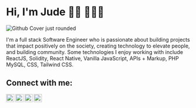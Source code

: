 # Hi, I'm Jude 👋🏾 👩🏾‍💻

![Github Cover just rounded](https://github.com/judechimaobi/judechimaobi/assets/32282619/592de2a3-34fa-4bb8-9d07-0afd1eec2512)

I'm a full stack Software Engineer who is passionate about building projects that impact positively on the society, creating technology to elevate people, and building community. Some technologies I enjoy working with include ReactJS, Solidity, React Native, Vanilla JavaScript, APIs + Markup, PHP MySQL, CSS, Tailwind CSS.

<h2>Connect with me:</h2>

[<img align="left" alt="JudeChimaobi | LinkedIn" width="22px" src="https://cdn.jsdelivr.net/npm/simple-icons@v3/icons/linkedin.svg" />][linkedin]
[<img align="left" alt="JudeChimaobi | Twitter" width="22px" src="https://cdn.jsdelivr.net/npm/simple-icons@v3/icons/twitter.svg" />][twitter]
[<img align="left" alt="JudeChimaobi | YouTube" width="22px" src="https://cdn.jsdelivr.net/npm/simple-icons@v3/icons/youtube.svg" />][youtube]
[<img align="left" alt="JudeChimaobi | Instagram" width="22px" src="https://cdn.jsdelivr.net/npm/simple-icons@v3/icons/instagram.svg" />][instagram]

[linkedin]: https://linkedin.com/in/judechimaobi
[twitter]: https://twitter.com/judechimaobi
[youtube]: https://www.youtube.com/c/judechimaobi
[instagram]: https://www.instagram.com/judechimaobi/


<br />
<!--
<h2>👨‍💻 Software Development Projects:</h2>

- <b>Solidity</b>
  - [Token Sale Contract](https://github.com/judechimaobi10/Token-Sale)
- <b>React Native</b>
  - [Whiz App - iOS & Android](https://github.com/judechimaobi10/whiz-app)
  - [LitApp](https://github.com/judechimaobi10/lit-app) 
- <b>React</b>
  - [LitApp](https://github.com/joshmadakor1/Algorithms-Practice)
- <b>HTML, CSS & PHP</b>
  - [Kulvix business Website](https://github.com/joshmadakor1/Package-Delivery-Pathfinding-Algorithm)


<h2>✨ UI/UX Projects:</h2>

- [Superteam Crypto Timeline Design Animated](https://figma.com/judechimaobi)
- [Cyberfort Responsive Website Design](https://figma.com/judechimaobi)


<h2>💻 Graphics Design Projects:</h2>

- [Logos](https://behance.net/judechimaobi)
- [Social Media Banners](https://behance.net/judechimaobi)
- [Magazines](https://behance.net/judechimaobi)
- [Flyer Designs](https://behance.net/judechimaobi)
- [Business Portfolio Designs](https://behance.net/judechimaobi)
- [Mersh Designs](https://behance.net/judechimaobi)

-->
